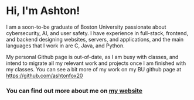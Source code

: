 # Hi, I'm Ashton!

I am a soon-to-be graduate of Boston University passionate about cybersecurity, AI, and user safety. I have experience in full-stack, frontend, and backend designing websites, servers, and applications, and the main languages that I work in are C, Java, and Python.

My personal Github page is out-of-date, as I am busy with classes, and intend to migrate all my relevant work and projects once I am finished with my classes. You can see a bit more of my work on my BU github page at https://github.com/ashtonfox20

### You can find out more about me on [my website](https://iamashtonfox.github.io/)

<!---
iamashtonfox/iamashtonfox is a ✨ special ✨ repository because its `README.md` (this file) appears on your GitHub profile.
You can click the Preview link to take a look at your changes.
--->
